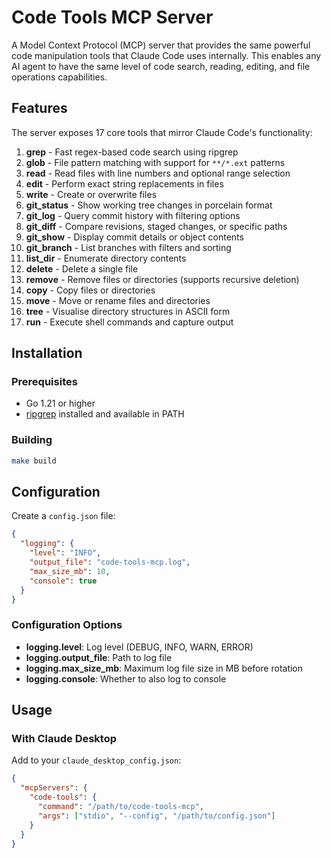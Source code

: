 # Code Tools MCP Server

A Model Context Protocol (MCP) server that provides the same powerful code manipulation tools that Claude Code uses internally. This enables any AI agent to have the same level of code search, reading, editing, and file operations capabilities.

## Features

The server exposes 17 core tools that mirror Claude Code's functionality:

1. **grep** - Fast regex-based code search using ripgrep
2. **glob** - File pattern matching with support for `**/*.ext` patterns
3. **read** - Read files with line numbers and optional range selection
4. **edit** - Perform exact string replacements in files
5. **write** - Create or overwrite files
6. **git_status** - Show working tree changes in porcelain format
7. **git_log** - Query commit history with filtering options
8. **git_diff** - Compare revisions, staged changes, or specific paths
9. **git_show** - Display commit details or object contents
10. **git_branch** - List branches with filters and sorting
11. **list_dir** - Enumerate directory contents
12. **delete** - Delete a single file
13. **remove** - Remove files or directories (supports recursive deletion)
14. **copy** - Copy files or directories
15. **move** - Move or rename files and directories
16. **tree** - Visualise directory structures in ASCII form
17. **run** - Execute shell commands and capture output

## Installation

### Prerequisites

- Go 1.21 or higher
- [ripgrep](https://github.com/BurntSushi/ripgrep) installed and available in PATH

### Building

```bash
make build
```

## Configuration

Create a `config.json` file:

```json
{
  "logging": {
    "level": "INFO",
    "output_file": "code-tools-mcp.log",
    "max_size_mb": 10,
    "console": true
  }
}
```

### Configuration Options

- **logging.level**: Log level (DEBUG, INFO, WARN, ERROR)
- **logging.output_file**: Path to log file
- **logging.max_size_mb**: Maximum log file size in MB before rotation
- **logging.console**: Whether to also log to console

## Usage

### With Claude Desktop

Add to your `claude_desktop_config.json`:

```json
{
  "mcpServers": {
    "code-tools": {
      "command": "/path/to/code-tools-mcp",
      "args": ["stdio", "--config", "/path/to/config.json"]
    }
  }
}
```
